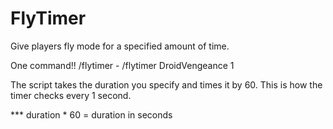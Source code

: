 # FlyTimer
Give players fly mode for a specified amount of time.

One command!!
/flytimer <player> <duration> - /flytimer DroidVengeance 1

The script takes the duration you specify and times it by 60. This is how the timer checks every 1 second. 

*** duration * 60 = duration in seconds
